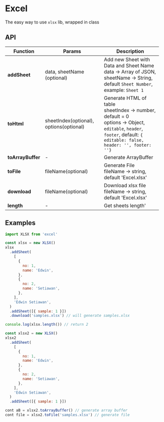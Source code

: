 # Excel

The easy way to use `xlsx` lib, wrapped in class

## API

| Function          | Params                                  | Description                                                                                                                                                             |
| ----------------- | --------------------------------------- | ----------------------------------------------------------------------------------------------------------------------------------------------------------------------- |
| **addSheet**      | data, sheetName (optional)              | Add new Sheet with Data and Sheet Name<br>data -> Array of JSON,<br>sheetName -> String, default `Sheet Number`, example: `Sheet 1`                                     |
| **toHtml**        | sheetIndex(optional), options(optional) | Generate HTML of table<br>sheetIndex -> number, default = 0<br>options -> Object, `editable`, `header`, `footer`, default: `{ editable: false, header: '', footer: ''}` |
| **toArrayBuffer** | -                                       | Generate ArrayBuffer                                                                                                                                                    |
| **toFile**        | fileName(optional)                      | Generate File<br>fileName -> string, default 'Excel.xlsx'                                                                                                               |
| **download**      | fileName(optional)                      | Download xlsx file<br>fileName -> string, default 'Excel.xlsx'                                                                                                          |
| **length**        | -                                       | Get sheets length'                                                                                                                                                      |

## Examples

```js
import XLSX from 'excel'

const xlsx = new XLSX()
xlsx
  .addSheet(
    [
      {
        no: 1,
        name: 'Edwin',
      },
      {
        no: 2,
        name: 'Setiawan',
      },
    ],
    'Edwin Setiawan',
  )
  .addSheet([{ sample: 1 }])
  .download('samples.xlsx') // will generate samples.xlsx

console.log(xlsx.length()) // return 2

const xlsx2 = new XLSX()
xlsx2
  .addSheet(
    [
      {
        no: 1,
        name: 'Edwin',
      },
      {
        no: 2,
        name: 'Setiawan',
      },
    ],
    'Edwin Setiawan',
  )
  .addSheet([{ sample: 1 }])

cont aB = xlsx2.toArrayBuffer() // generate array buffer
cont file = xlsx2.toFile('samples.xlsx') // generate file
```
